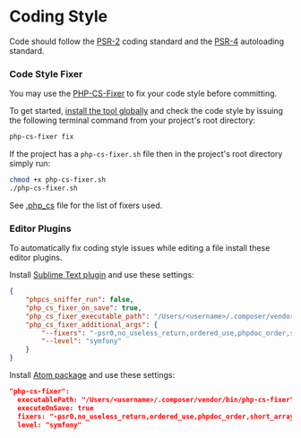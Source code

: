 # Coding Style
Code should follow the [PSR-2] coding standard and the [PSR-4] autoloading standard.

### Code Style Fixer

You may use the [PHP-CS-Fixer] to fix your code style before committing.

To get started, [install the tool globally][install PHP-CS-Fixer] and check the code style by issuing the following terminal command from your project's root directory:

```sh
php-cs-fixer fix
```

If the project has a `php-cs-fixer.sh` file then in the project's root directory simply run:
```sh
chmod +x php-cs-fixer.sh
./php-cs-fixer.sh
```

See [.php_cs] file for the list of fixers used.

### Editor Plugins

To automatically fix coding style issues while editing a file install these editor plugins.

Install [Sublime Text plugin] and use these settings:
```json
{
    "phpcs_sniffer_run": false,
    "php_cs_fixer_on_save": true,
    "php_cs_fixer_executable_path": "/Users/<username>/.composer/vendor/bin/php-cs-fixer",
    "php_cs_fixer_additional_args": {
        "--fixers": "-psr0,no_useless_return,ordered_use,phpdoc_order,short_array_syntax",
        "--level": "symfony"
    }
}
```

Install [Atom package] and use these settings:
```json
"php-cs-fixer":
  executablePath: "/Users/<username>/.composer/vendor/bin/php-cs-fixer"
  executeOnSave: true
  fixers: "-psr0,no_useless_return,ordered_use,phpdoc_order,short_array_syntax"
  level: "symfony"
```

[.php_cs]: /php/.php_cs
[PSR-2]: https://github.com/php-fig/fig-standards/blob/master/accepted/PSR-2-coding-style-guide.md
[PSR-4]: https://github.com/php-fig/fig-standards/blob/master/accepted/PSR-4-autoloader.md
[PHP-CS-Fixer]: https://github.com/FriendsOfPHP/PHP-CS-Fixer
[install PHP-CS-Fixer]: https://github.com/FriendsOfPHP/PHP-CS-Fixer#globally-manual
[Sublime Text plugin]: https://github.com/benmatselby/sublime-phpcs
[Atom package]: https://atom.io/packages/php-cs-fixer
